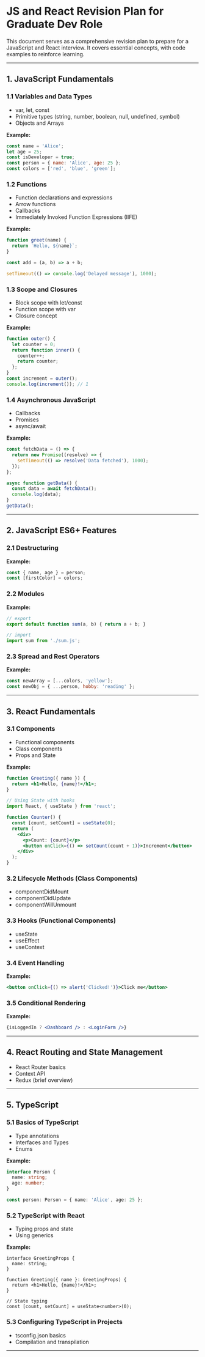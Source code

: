 # JS and React Revision Plan for Graduate Dev Role

This document serves as a comprehensive revision plan to prepare for a JavaScript and React interview. It covers essential concepts, with code examples to reinforce learning.

---

## 1. JavaScript Fundamentals

### 1.1 Variables and Data Types
- var, let, const
- Primitive types (string, number, boolean, null, undefined, symbol)
- Objects and Arrays

**Example:**
```javascript
const name = 'Alice';
let age = 25;
const isDeveloper = true;
const person = { name: 'Alice', age: 25 };
const colors = ['red', 'blue', 'green'];
```

### 1.2 Functions
- Function declarations and expressions
- Arrow functions
- Callbacks
- Immediately Invoked Function Expressions (IIFE)

**Example:**
```javascript
function greet(name) {
  return `Hello, ${name}`;
}

const add = (a, b) => a + b;

setTimeout(() => console.log('Delayed message'), 1000);
```

### 1.3 Scope and Closures
- Block scope with let/const
- Function scope with var
- Closure concept

**Example:**
```javascript
function outer() {
  let counter = 0;
  return function inner() {
    counter++;
    return counter;
  };
}
const increment = outer();
console.log(increment()); // 1
```

### 1.4 Asynchronous JavaScript
- Callbacks
- Promises
- async/await

**Example:**
```javascript
const fetchData = () => {
  return new Promise((resolve) => {
    setTimeout(() => resolve('Data fetched'), 1000);
  });
};

async function getData() {
  const data = await fetchData();
  console.log(data);
}
getData();
```

---

## 2. JavaScript ES6+ Features

### 2.1 Destructuring
**Example:**
```javascript
const { name, age } = person;
const [firstColor] = colors;
```

### 2.2 Modules
**Example:**
```javascript
// export
export default function sum(a, b) { return a + b; }

// import
import sum from './sum.js';
```

### 2.3 Spread and Rest Operators
**Example:**
```javascript
const newArray = [...colors, 'yellow'];
const newObj = { ...person, hobby: 'reading' };
```

---

## 3. React Fundamentals

### 3.1 Components
- Functional components
- Class components
- Props and State

**Example:**
```jsx
function Greeting({ name }) {
  return <h1>Hello, {name}!</h1>;
}

// Using State with hooks
import React, { useState } from 'react';

function Counter() {
  const [count, setCount] = useState(0);
  return (
    <div>
      <p>Count: {count}</p>
      <button onClick={() => setCount(count + 1)}>Increment</button>
    </div>
  );
}
```

### 3.2 Lifecycle Methods (Class Components)
- componentDidMount
- componentDidUpdate
- componentWillUnmount

### 3.3 Hooks (Functional Components)
- useState
- useEffect
- useContext

### 3.4 Event Handling
**Example:**
```jsx
<button onClick={() => alert('Clicked!')}>Click me</button>
```

### 3.5 Conditional Rendering
**Example:**
```jsx
{isLoggedIn ? <Dashboard /> : <LoginForm />}
```

---

## 4. React Routing and State Management

- React Router basics
- Context API
- Redux (brief overview)

---

## 5. TypeScript

### 5.1 Basics of TypeScript
- Type annotations
- Interfaces and Types
- Enums

**Example:**
```typescript
interface Person {
  name: string;
  age: number;
}

const person: Person = { name: 'Alice', age: 25 };
```

### 5.2 TypeScript with React
- Typing props and state
- Using generics

**Example:**
```tsx
interface GreetingProps {
  name: string;
}

function Greeting({ name }: GreetingProps) {
  return <h1>Hello, {name}!</h1>;
}

// State typing
const [count, setCount] = useState<number>(0);
```

### 5.3 Configuring TypeScript in Projects
- tsconfig.json basics
- Compilation and transpilation

---